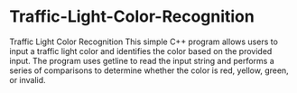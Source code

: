 # Traffic-Light-Color-Recognition
Traffic Light Color Recognition
This simple C++ program allows users to input a traffic light color and identifies the color based on the provided input. The program uses getline to read the input string and performs a series of comparisons to determine whether the color is red, yellow, green, or invalid.
